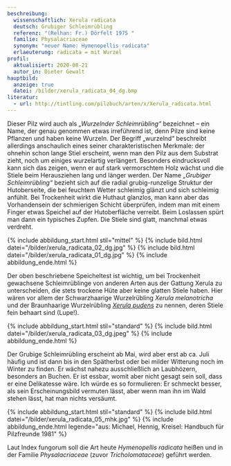 ```yaml
---
beschreibung:
  wissenschaftlich: Xerula radicata
  deutsch: Grubiger Schleimrübling
  referenz: "(Relhan: Fr.) Dörfelt 1975 "
  familie: Physalacriaceae
  synonym: "neuer Name: Hymenopellis radicata"
  erlaeuterung: radicata = mit Wurzel
profil:
  aktualisiert: 2020-08-21
  autor_in: Dieter Gewalt
hauptbild:
  anzeige: true
  datei: /bilder/xerula_radicata_04_dg.bmp
literatur:
  - url: http://tintling.com/pilzbuch/arten/x/Xerula_radicata.html
---
```

Dieser Pilz wird auch als *„Wurzelnder Schleimrübling“* bezeichnet – ein Name, der genau genommen etwas irreführend ist, denn Pilze sind keine Pflanzen und haben keine Wurzeln. Der Begriff „wurzelnd“ beschreibt allerdings anschaulich eines seiner charakteristischen Merkmale: der ohnehin schon lange Stiel erscheint, wenn man den Pilz aus dem Substrat zieht, noch um einiges wurzelartig verlängert. Besonders eindrucksvoll kann sich das zeigen, wenn er auf stark vermorschtem Holz wächst und die Stiele beim Herausziehen lang und länger werden. Der Name *„Grubiger Schleimrübling“* bezieht sich auf die radial grubig-runzelige Struktur der Hutoberseite, die bei feuchtem Wetter schleimig glänzt und sich schleimig anfühlt. Bei Trockenheit wirkt die Huthaut glanzlos, man kann aber das Vorhandensein der schmierigen Schicht überprüfen, indem man mit einem Finger etwas Speichel auf der Hutoberfläche verreibt. Beim Loslassen spürt man dann ein typisches Zupfen. Die Stiele sind glatt, manchmal etwas verdreht.

{% include abbildung_start.html stil="mittel" %}
{% include bild.html datei="/bilder/xerula_radicata_02_dg.jpg" %}
{% include bild.html datei="/bilder/xerula_radicata_01_dg.jpg" %}
{% include abbildung_ende.html %}

Der oben beschriebene Speicheltest ist wichtig, um bei Trockenheit gewachsene Schleimrüblinge von anderen Arten aus der Gattung Xerula zu unterscheiden, die stets trockene Hüte aber keine glatten Stiele haben. Hier wären vor allem der Schwarzhaarige Wurzelrübling *Xerula melanotricha* und der Braunhaarige Wurzelrübling *[Xerula pudens](/pilze/xerula-pudens-braunhaariger-wurzelrübling)* zu nennen, deren Stiele fein behaart sind (Lupe!).

{% include abbildung_start.html stil="standard" %}
{% include bild.html datei="/bilder/xerula_radicata_03_dg.jpeg" %}
{% include abbildung_ende.html %}

Der Grubige Schleimrübling erscheint ab Mai, wird aber erst ab ca. Juli häufig und ist dann bis in den Spätherbst oder bei milder Witterung noch im Winter zu finden. Er wächst nahezu ausschließlich an Laubhözern, besonders an Buchen. Er ist essbar, womit aber nicht gesagt sein soll, dass er eine Delikatesse wäre. Ich würde es so formulieren: Er schmeckt besser, als sein Erscheinungsbild vermuten lässt, aber wenn man ihn im Wald stehen lässt, hat man nichts versäumt.

{% include abbildung_start.html stil="standard" %}
{% include bild.html datei="/bilder/xerula_radicata_05_mhk.jpg" %}
{% include abbildung_ende.html legende="aus: Michael, Hennig, Kreisel: Handbuch für Pilzfreunde 1981" %}

Laut Index fungorum soll die Art heute *Hymenopellis radicata* heißen und in der Familie *Physalacriaceae* (zuvor *Tricholomataceae*) geführt werden.